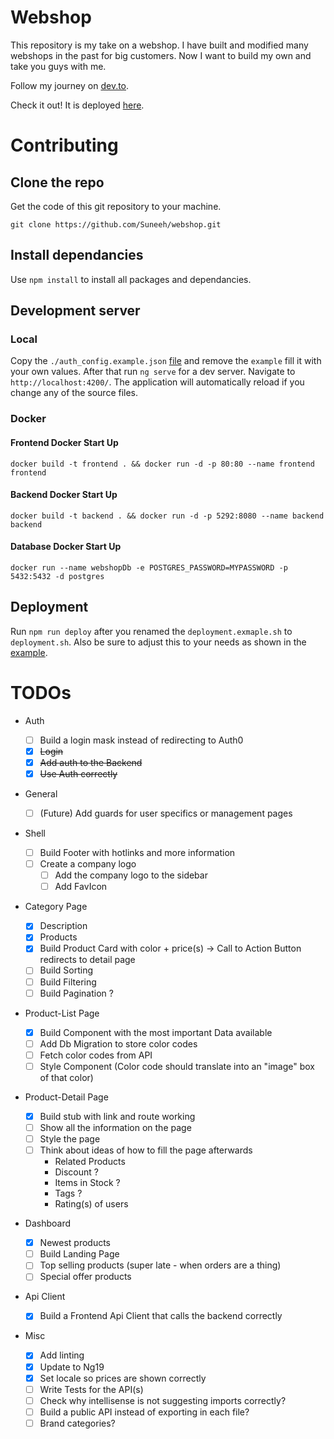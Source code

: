 # Webshop

This repository is my take on a webshop. I have built and modified many webshops in the past for big customers. Now I want to build my own and take you guys with me.

Follow my journey on [dev.to](https://dev.to/suneeh).

Check it out! It is deployed [here](https://shop.suneeh.de/).

# Contributing

## Clone the repo

Get the code of this git repository to your machine.

`git clone https://github.com/Suneeh/webshop.git`

## Install dependancies

Use `npm install` to install all packages and dependancies.

## Development server

### Local

Copy the `./auth_config.example.json` [file](https://github.com/Suneeh/webshop/blob/main/frontend/auth_config.example.json) and remove the `example` fill it with your own values. After that run `ng serve` for a dev server. Navigate to `http://localhost:4200/`. The application will automatically reload if you change any of the source files.

### Docker

#### Frontend Docker Start Up

`docker build -t frontend . && docker run -d -p 80:80 --name frontend frontend`

#### Backend Docker Start Up

`docker build -t backend . && docker run -d -p 5292:8080 --name backend backend`

#### Database Docker Start Up

`docker run --name webshopDb -e POSTGRES_PASSWORD=MYPASSWORD -p 5432:5432 -d postgres`

## Deployment

Run `npm run deploy` after you renamed the `deployment.exmaple.sh` to `deployment.sh`. Also be sure to adjust this to your needs as shown in the [example](https://github.com/Suneeh/webshop/blob/main/deploy.example.sh).

# TODOs

- Auth
  - [ ] Build a login mask instead of redirecting to Auth0
  - [x] ~~Login~~
  - [x] ~~Add auth to the Backend~~
  - [x] ~~Use Auth correctly~~
- General
  - [ ] (Future) Add guards for user specifics or management pages
- Shell
  - [ ] Build Footer with hotlinks and more information
  - [ ] Create a company logo
    - [ ] Add the company logo to the sidebar
    - [ ] Add FavIcon
- Category Page
  - [x] Description
  - [x] Products
  - [x] Build Product Card with color + price(s) -> Call to Action Button redirects to detail page
  - [ ] Build Sorting
  - [ ] Build Filtering
  - [ ] Build Pagination ?
- Product-List Page
  - [x] Build Component with the most important Data available
  - [ ] Add Db Migration to store color codes
  - [ ] Fetch color codes from API
  - [ ] Style Component (Color code should translate into an "image" box of that color)
- Product-Detail Page
  - [x] Build stub with link and route working
  - [ ] Show all the information on the page
  - [ ] Style the page
  - [ ] Think about ideas of how to fill the page afterwards
    - Related Products
    - Discount ?
    - Items in Stock ?
    - Tags ?
    - Rating(s) of users
- Dashboard

  - [x] Newest products
  - [ ] Build Landing Page
  - [ ] Top selling products (super late - when orders are a thing)
  - [ ] Special offer products

- Api Client
  - [x] Build a Frontend Api Client that calls the backend correctly
- Misc
  - [x] Add linting
  - [x] Update to Ng19
  - [x] Set locale so prices are shown correctly
  - [ ] Write Tests for the API(s)
  - [ ] Check why intellisense is not suggesting imports correctly?
  - [ ] Build a public API instead of exporting in each file?
  - [ ] Brand categories?
